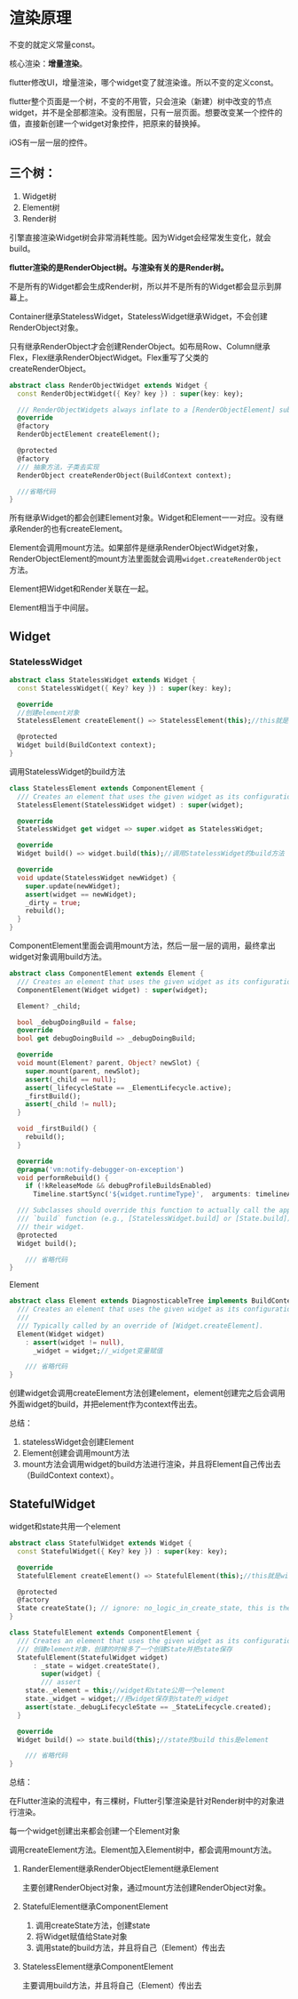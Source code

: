 # 渲染原理

不变的就定义常量const。

核心渲染：**增量渲染**。

flutter修改UI，增量渲染，哪个widget变了就渲染谁。所以不变的定义const。

flutter整个页面是一个树，不变的不用管，只会渲染（新建）树中改变的节点widget，并不是全部都渲染。没有图层，只有一层页面。想要改变某一个控件的值，直接新创建一个widget对象控件，把原来的替换掉。

iOS有一层一层的控件。

## 三个树：

1. Widget树
2. Element树
3. Render树

引擎直接渲染Widget树会非常消耗性能。因为Widget会经常发生变化，就会build。

**flutter渲染的是RenderObject树。与渲染有关的是Render树。**

不是所有的Widget都会生成Render树，所以并不是所有的Widget都会显示到屏幕上。

Container继承StatelessWidget，StatelessWidget继承Widget，不会创建RenderObject对象。

只有继承RenderObject才会创建RenderObject。如布局Row、Column继承Flex，Flex继承RenderObjectWidget。Flex重写了父类的createRenderObject。

```dart
abstract class RenderObjectWidget extends Widget {
  const RenderObjectWidget({ Key? key }) : super(key: key);

  /// RenderObjectWidgets always inflate to a [RenderObjectElement] subclass.
  @override
  @factory
  RenderObjectElement createElement();

  @protected
  @factory
  /// 抽象方法，子类去实现
  RenderObject createRenderObject(BuildContext context);

  ///省略代码
}
```

所有继承Widget的都会创建Element对象。Widget和Element一一对应。没有继承Render的也有createElement。

Element会调用mount方法。如果部件是继承RenderObjectWidget对象，RenderObjectElement的mount方法里面就会调用`widget.createRenderObject`方法。

Element把Widget和Render关联在一起。

Element相当于中间层。

## Widget

### StatelessWidget

```dart
abstract class StatelessWidget extends Widget {
  const StatelessWidget({ Key? key }) : super(key: key);

  @override
  //创建element对象
  StatelessElement createElement() => StatelessElement(this);//this就是widget

  @protected
  Widget build(BuildContext context);
}
```

调用StatelessWidget的build方法

```dart
class StatelessElement extends ComponentElement {
  /// Creates an element that uses the given widget as its configuration.
  StatelessElement(StatelessWidget widget) : super(widget);

  @override
  StatelessWidget get widget => super.widget as StatelessWidget;

  @override
  Widget build() => widget.build(this);//调用StatelessWidget的build方法

  @override
  void update(StatelessWidget newWidget) {
    super.update(newWidget);
    assert(widget == newWidget);
    _dirty = true;
    rebuild();
  }
}
```

ComponentElement里面会调用mount方法，然后一层一层的调用，最终拿出widget对象调用build方法。

```dart
abstract class ComponentElement extends Element {
  /// Creates an element that uses the given widget as its configuration.
  ComponentElement(Widget widget) : super(widget);

  Element? _child;

  bool _debugDoingBuild = false;
  @override
  bool get debugDoingBuild => _debugDoingBuild;

  @override
  void mount(Element? parent, Object? newSlot) {
    super.mount(parent, newSlot);
    assert(_child == null);
    assert(_lifecycleState == _ElementLifecycle.active);
    _firstBuild();
    assert(_child != null);
  }

  void _firstBuild() {
    rebuild();
  }

  @override
  @pragma('vm:notify-debugger-on-exception')
  void performRebuild() {
    if (!kReleaseMode && debugProfileBuildsEnabled)
      Timeline.startSync('${widget.runtimeType}',  arguments: timelineArgumentsIndicatingLandmarkEvent);

  /// Subclasses should override this function to actually call the appropriate
  /// `build` function (e.g., [StatelessWidget.build] or [State.build]) for
  /// their widget.
  @protected
  Widget build();

	/// 省略代码
}
```

Element

```dart
abstract class Element extends DiagnosticableTree implements BuildContext {
  /// Creates an element that uses the given widget as its configuration.
  ///
  /// Typically called by an override of [Widget.createElement].
  Element(Widget widget)
    : assert(widget != null),
      _widget = widget;//_widget变量赋值

	/// 省略代码
}
```

创建widget会调用createElement方法创建element，element创建完之后会调用外面widget的build，并把element作为context传出去。

总结：

1. statelessWidget会创建Element
2. Element创建会调用mount方法
3. mount方法会调用widget的build方法进行渲染，并且将Element自己传出去（BuildContext context）。

## StatefulWidget

widget和state共用一个element

```dart
abstract class StatefulWidget extends Widget {
  const StatefulWidget({ Key? key }) : super(key: key);

  @override
  StatefulElement createElement() => StatefulElement(this);//this就是widget

  @protected
  @factory
  State createState(); // ignore: no_logic_in_create_state, this is the original sin
}
```

```dart
class StatefulElement extends ComponentElement {
  /// Creates an element that uses the given widget as its configuration.
  /// 创建element对象，创建的时候多了一个创建State并把state保存
  StatefulElement(StatefulWidget widget)
      : _state = widget.createState(),
        super(widget) {
		/// assert
    state._element = this;//widget和state公用一个element
    state._widget = widget;//把widget保存到state的_widget
    assert(state._debugLifecycleState == _StateLifecycle.created);
  }

  @override
  Widget build() => state.build(this);//state的build this是element

	/// 省略代码
}
```

总结：

在Flutter渲染的流程中，有三棵树，Flutter引擎渲染是针对Render树中的对象进行渲染。

每一个widget创建出来都会创建一个Element对象

调用createElement方法。Element加入Element树中，都会调用mount方法。

1. RanderElement继承RenderObjectElement继承Element

   主要创建RenderObject对象，通过mount方法创建RenderObject对象。

2. StatefulElement继承ComponentElement

   1. 调用createState方法，创建state
   2. 将Widget赋值给State对象
   3. 调用state的build方法，并且将自己（Element）传出去

3. StatelessElement继承ComponentElement

   主要调用build方法，并且将自己（Element）传出去

